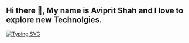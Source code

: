 ## Hi there 👋, My name is Aviprit Shah and I love to explore new Technolgies.
[![Typing SVG](https://readme-typing-svg.demolab.com?font=Fira+Code&pause=1000&color=7157F7&center=true&random=false&width=435&lines=Software+Developer+%F0%9F%A7%91%E2%80%8D%F0%9F%92%BB%2C+Contributor++%F0%9F%9A%80%2C+Learner+%F0%9F%A7%A0%2C++Collaborator+%F0%9F%91%A5%2C+Tech+Enthusiast++%F0%9F%92%BB;Currently+working+as+backend+developer+in+a+startup+and+working+on+some+new+ideas+%F0%9F%9A%80%F0%9F%92%A1)](https://git.io/typing-svg)
<!--
**programmer765/programmer765** is a ✨ _special_ ✨ repository because its `README.md` (this file) appears on your GitHub profile.

Here are some ideas to get you started:

- 🔭 I’m currently working on ...
- 🌱 I’m currently learning ...
- 👯 I’m looking to collaborate on ...
- 🤔 I’m looking for help with ...
- 💬 Ask me about ...
- 📫 How to reach me: ...
- 😄 Pronouns: ...
- ⚡ Fun fact: ...
-->
